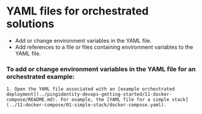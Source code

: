# YAML files for orchestrated solutions


  * Add or change environment variables in the YAML file.
  * Add references to a file or files containing environment variables to the YAML file.

  ### To add or change environment variables in the YAML file for an orchestrated example:

    1. Open the YAML file associated with an [example orchestrated deployment](../pingidentity-devops-getting-started/11-docker-compose/README.md). For example, the [YAML file for a simple stack](../11-docker-compose/01-simple-stack/docker-compose.yaml).
